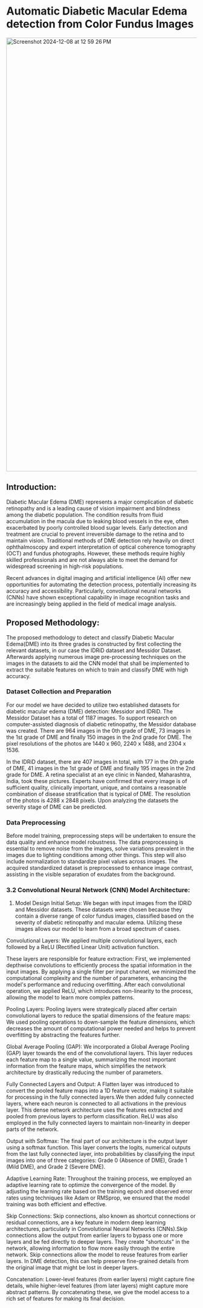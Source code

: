 # Automatic Diabetic Macular Edema detection from Color Fundus Images
<img width="1145" alt="Screenshot 2024-12-08 at 12 59 26 PM" src="https://github.com/user-attachments/assets/1e050440-5d73-4771-8c21-7fa107cf2d32">


## Introduction:
Diabetic Macular Edema (DME) represents a major complication of diabetic retinopathy and is a leading cause of vision impairment and blindness among the diabetic population. 
The condition results from fluid accumulation in the macula due to leaking blood vessels in the eye, often exacerbated by poorly controlled blood sugar levels. 
Early detection and treatment are crucial to prevent irreversible damage to the retina and to maintain vision. Traditional methods of DME detection rely heavily on direct ophthalmoscopy and expert interpretation of optical coherence tomography (OCT) and fundus photographs. However, these methods require highly skilled professionals and are not always able to meet the demand for widespread screening in high-risk populations.

Recent advances in digital imaging and artificial intelligence (AI) offer new opportunities for automating the detection process, potentially increasing its accuracy and accessibility. Particularly, convolutional neural networks (CNNs) have shown exceptional capability in image recognition tasks and are increasingly being applied in the field of medical image analysis. 

## Proposed Methodology:
The proposed methodology to detect and classify Diabetic Macular Edema(DME) into its three grades is constructed by first collecting the relevant datasets, in our case the IDRiD dataset and Messidor Dataset. Afterwards applying numerous image pre-processing techniques on the images in the datasets to aid the CNN model that shall be implemented to extract the suitable features on which to train and classify DME with high accuracy.

### Dataset Collection and Preparation
For our model we have decided to utilize two established datasets for diabetic macular edema (DME) detection: Messidor and IDRiD. 
The Messidor Dataset has a total of 1187 images. To support research on computer-assisted diagnosis of diabetic retinopathy, the Messidor database was created. 
There are 964 images in the 0th grade of DME, 73 images in the 1st grade of DME and finally 150 images in the 2nd grade for DME. 
The pixel resolutions of the photos are 1440 x 960, 2240 x 1488, and 2304 x 1536.

In the IDRiD dataset, there are 407 images in total, with 177 in the 0th grade of DME, 41 images in the 1st grade of DME and finally 195 images in the 2nd grade for DME.
A retina specialist at an eye clinic in Nanded, Maharashtra, India, took these pictures. 
Experts have confirmed that every image is of sufficient quality, clinically important, unique, and contains a reasonable combination of disease stratification that is typical of DME. The resolution of the photos is 4288 x 2848 pixels. 
Upon analyzing the datasets the severity stage of DME can be predicted.

### Data Preprocessing
Before model training, preprocessing steps will be undertaken to ensure the data quality and enhance model robustness. The data preprocessing is essential to remove noise from the images, solve variations prevalent in the images due to lighting conditions among other things. This step will also include normalization to standardize pixel values across images. 
The acquired standardized dataset is preprocessed to enhance image contrast, assisting in the visible separation of exudates from the background.

### 3.2 Convolutional Neural Network (CNN) Model Architecture:
1. Model Design
Initial Setup: We began with input images from the IDRiD and Messidor datasets. 
These datasets were chosen because they contain a diverse range of color fundus images, classified based on the severity of diabetic retinopathy and macular edema. Utilizing these images allows our model to learn from a broad spectrum of cases.

Convolutional Layers: We applied multiple convolutional layers, each followed by a ReLU (Rectified Linear Unit) activation function. 

These layers are responsible for feature extraction:
First, we implemented depthwise convolutions to efficiently process the spatial information in the input images. By applying a single filter per input channel, we minimized the computational complexity and the number of parameters, enhancing the model's performance and reducing overfitting.
After each convolutional operation, we applied ReLU, which introduces non-linearity to the process, allowing the model to learn more complex patterns.

Pooling Layers: Pooling layers were strategically placed after certain convolutional layers to reduce the spatial dimensions of the feature maps:
We used pooling operations to down-sample the feature dimensions, which decreases the amount of computational power needed and helps to prevent overfitting by abstracting the features further.

Global Average Pooling (GAP): We incorporated a Global Average Pooling (GAP) layer towards the end of the convolutional layers. This layer reduces each feature map to a single value, summarizing the most important information from the feature maps, which simplifies the network architecture by drastically reducing the number of parameters.

Fully Connected Layers and Output: A Flatten layer was introduced to convert the pooled feature maps into a 1D feature vector, making it suitable for processing in the fully connected layers.We then added fully connected layers, where each neuron is connected to all activations in the previous layer. This dense network architecture uses the features extracted and pooled from previous layers to perform classification. ReLU was also employed in the fully connected layers to maintain non-linearity in deeper parts of the network.

Output with Softmax: The final part of our architecture is the output layer using a softmax function. This layer converts the logits, numerical outputs from the last fully connected layer, into probabilities by classifying the input images into one of three categories: Grade 0 (Absence of DME), Grade 1 (Mild DME), and Grade 2 (Severe DME).

Adaptive Learning Rate: Throughout the training process, we employed an adaptive learning rate to optimize the convergence of the model. By adjusting the learning rate based on the training epoch and observed error rates using techniques like Adam or RMSprop, we ensured that the model training was both efficient and effective.

Skip Connections: Skip connections, also known as shortcut connections or residual connections, are a key feature in modern deep learning architectures, particularly in Convolutional Neural Networks (CNNs).Skip connections allow the output from earlier layers to bypass one or more layers and be fed directly to deeper layers. They create "shortcuts" in the network, allowing information to flow more easily through the entire network. Skip connections allow the model to reuse features from earlier layers. In DME detection, this can help preserve fine-grained details from the original image that might be lost in deeper layers.

Concatenation: Lower-level features (from earlier layers) might capture fine details, while higher-level features (from later layers) might capture more abstract patterns. By concatenating these, we give the model access to a rich set of features for making its final decision.




